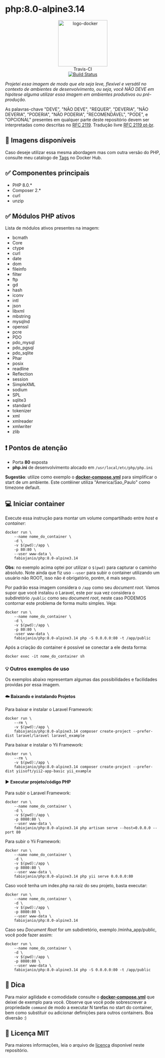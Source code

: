 # php:8.0-alpine3.14

<p align="center">
	<img alt="logo-docker" class="avatar rounded-2" height="150" src="https://avatars2.githubusercontent.com/u/35675959?s=400&u=b1f9ebca6fa8e5be55cb524e16f38b52f2f1dd58&v=4" width="160">
	<br>
	Travis-CI<br>
	<a href="https://travis-ci.org/docker-sources/php">
		<img src="https://travis-ci.org/docker-sources/php.svg?branch=master" alt="Build Status">
	</a>
</p>

*Projetei essa imagem de modo que ela seja leve, flexível e versátil no contexto de ambientes de desenvolvimento, ou seja, você NÃO DEVE em hipótese alguma utilizar essa imagem em ambientes produtivos ou pré-produção.*

As palavras-chave "DEVE", "NÃO DEVE", "REQUER", "DEVERIA", "NÃO DEVERIA", "PODERIA", "NÃO PODERIA", "RECOMENDÁVEL", "PODE", e "OPCIONAL" presentes em qualquer parte deste repositório devem ser interpretadas como descritas no [RFC 2119](http://tools.ietf.org/html/rfc2119). Tradução livre [RFC 2119 pt-br](http://rfc.pt.webiwg.org/rfc2119).

## :link: Imagens disponíveis

Caso deseje utilizar essa mesma abordagem mas com outra versão do PHP, consulte meu catalogo de [Tags](https://hub.docker.com/r/fabiojanio/php/tags) no Docker Hub.

## :white_check_mark: Componentes principais

 - PHP 8.0.*
 - Composer 2.*
 - curl
 - unzip

## :white_check_mark: Módulos PHP ativos

Lista de módulos ativos presentes na imagem:

- bcmath
- Core
- ctype
- curl
- date
- dom
- fileinfo
- filter
- ftp
- gd
- hash
- iconv
- intl
- json
- libxml
- mbstring
- mysqlnd
- openssl
- pcre
- PDO
- pdo_mysql
- pdo_pgsql
- pdo_sqlite
- Phar
- posix
- readline
- Reflection
- session
- SimpleXML
- sodium
- SPL
- sqlite3
- standard
- tokenizer
- xml
- xmlreader
- xmlwriter
- zlib

## :exclamation: Pontos de atenção

 - Porta **80** exposta
 - **php.ini** de desenvolvimento alocado em `/usr/local/etc/php/php.ini`

**Sugestão**: utilize como exemplo o [**docker-compose.yml**](https://github.com/docker-sources/php/blob/master/docker-compose.yml) para simplificar o start de um ambiente. Este contêiner utiliza "America/Sao_Paulo" como timezone default.

## :computer: Iniciar container

Execute essa instrução para montar um volume compartilhado entre *host* e *container*:

```
docker run \
	--name nome_do_container \
	-d \
	-v $(pwd):/app \
	-p 80:80 \
	--user www-data \
	fabiojanio/php:8.0-alpine3.14
```

**Obs**: no exemplo acima optei por utilizar o `$(pwd)` para capturar o caminho absoluto. Note ainda que fiz uso `--user` para subir o container utilizando um usuário não ROOT, isso não é obrigatório, porém, é mais seguro.

Por padrão essa imagem considera o `/app` como seu *document root*. Vamos supor que você instalou o Laravel, este por sua vez considera o subdiretório `/public` como seu *document root*, neste caso PODEMOS contornar este problema de forma muito simples. Veja:

```
docker run \
	--name nome_do_container \
	-d \
	-v $(pwd):/app \
	-p 80:80 \
	-user www-data \
	fabiojanio/php:8.0-alpine3.14 php -S 0.0.0.0:80 -t /app/public
```

Após a criação do container é possível se conectar a ele desta forma:

```
docker exec -it nome_do_container sh
```

### :bulb: Outros exemplos de uso

Os exemplos abaixo representam algumas das possibilidades e facilidades providas por essa imagem.

#### :cloud: Baixando e instalando Projetos

Para baixar e instalar o Laravel Framework:
```
docker run \
	--rm \
	-v $(pwd):/app \
	fabiojanio/php:8.0-alpine3.14 composer create-project --prefer-dist laravel/laravel laravel_example
```

Para baixar e instalar o Yii Framework:
```
docker run \
	--rm \
	-v $(pwd):/app \
	fabiojanio/php:8.0-alpine3.14 composer create-project --prefer-dist yiisoft/yii2-app-basic yii_example
```

#### :arrow_forward: Executar projeto/código PHP

Para subir o Laravel Framework:
```
docker run \
	--name nome_do_container \
	-d \
	-v $(pwd):/app \
	-p 8080:80 \
	--user www-data \
	fabiojanio/php:8.0-alpine3.14 php artisan serve --host=0.0.0.0 --port 80
```

Para subir o Yii Framework:
```
docker run \
	--name nome_do_container \
	-d \
	-v $(pwd):/app \
	-p 8080:80 \
	--user www-data \
	fabiojanio/php:8.0-alpine3.14 php yii serve 0.0.0.0:80
```

Caso você tenha um index.php na raiz do seu projeto, basta executar:
```
docker run \
	--name nome_do_container \
	-d \
	-v $(pwd):/app \
	-p 8080:80 \
	--user www-data \
	fabiojanio/php:8.0-alpine3.14
```

Caso seu *Document Root* for um subdiretório, exemplo /minha_app/public, você pode fazer assim:
```
docker run \
	--name nome_do_container \
	-d \
	-v $(pwd):/app \
	-p 8080:80 \
	--user www-data \
	fabiojanio/php:8.0-alpine3.14 php -S 0.0.0.0:80 -t /app/public
```

## :tada: Dica

Para maior agilidade e comodidade consulte o [**docker-compose.yml**](https://github.com/docker-sources/php/blob/master/docker-compose.yml) que deixei de exemplo para você. Observe que você pode sobrescrever a propriedade `command` de modo a executar N tarefas no start do container, bem como substituir ou adicionar definições para outros containers. Boa diversão :)

## :page_with_curl: Licença MIT

Para maiores informações, leia o arquivo de [licença](https://github.com/docker-sources/php/blob/master/LICENSE) disponível neste repositório.
